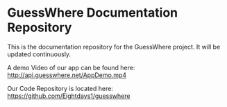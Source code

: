 # GuessWhere Documentation Repository
This is the documentation repository for the GuessWhere project. It will be updated continuously.

A demo Video of our app can be found here: http://api.guesswhere.net/AppDemo.mp4

Our Code Repository is located here: https://github.com/Eightdays1/guesswhere 

